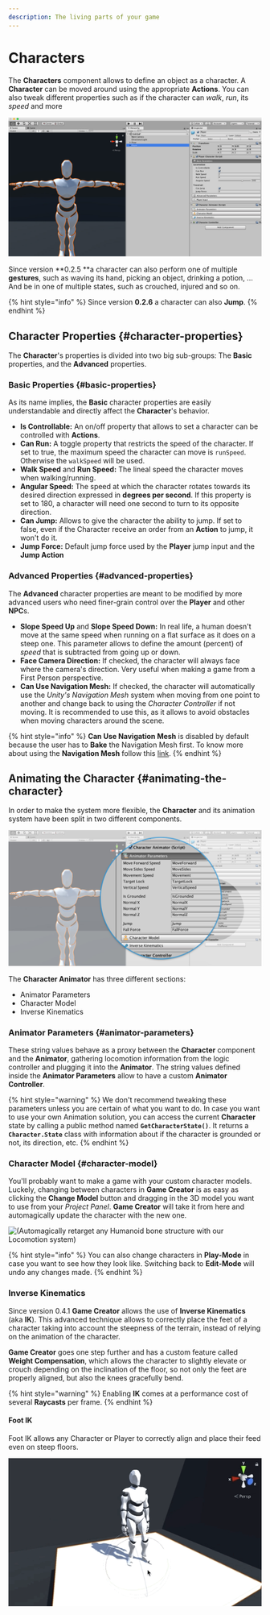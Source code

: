 ```yaml
---
description: The living parts of your game
---
```


# Characters

The **Characters** component allows to define an object as a character. A **Character** can be moved around using the appropriate **Actions**. You can also tweak different properties such as if the character can _walk_, _run_, its _speed_ and more

![](../../../.gitbook/assets/character.jpg)

Since version **0.2.5 **a character can also perform one of multiple **gestures**, such as waving its hand, picking an object, drinking a potion, ... And be in one of multiple states, such as crouched, injured and so on.

{% hint style="info" %}
Since version **0.2.6** a character can also **Jump**.
{% endhint %}

## Character Properties {#character-properties}

The **Character**'s properties is divided into two big sub-groups: The **Basic** properties, and the **Advanced** properties.

### Basic Properties {#basic-properties}

As its name implies, the **Basic** character properties are easily understandable and directly affect the **Character**'s behavior.

* **Is Controllable:** An on/off property that allows to set a character can be controlled with **Actions**.
* **Can Run:** A toggle property that restricts the speed of the character. If set to true, the maximum speed the character can move is `runSpeed`. Otherwise the `walkSpeed` will be used.
* **Walk Speed** and **Run Speed:** The lineal speed the character moves when walking/running.
* **Angular Speed:** The speed at which the character rotates towards its desired direction expressed in **degrees per second**. If this property is set to 180, a character will need one second to turn to its opposite direction.
* **Can Jump:** Allows to give the character the ability to jump. If set to false, even if the Character receive an order from an **Action** to jump, it won't do it.
* **Jump Force:** Default jump force used by the **Player** jump input and the **Jump Action**

### Advanced Properties {#advanced-properties}

The **Advanced** character properties are meant to be modified by more advanced users who need finer-grain control over the **Player** and other **NPC**s.

* **Slope Speed Up** and **Slope Speed Down:** In real life, a human doesn't move at the same speed when running on a flat surface as it does on a steep one. This parameter allows to define the amount \(percent\) of _speed_ that is subtracted from going up or down.
* **Face Camera Direction:** If checked, the character will always face where the camera's direction. Very useful when making a game from a First Person perspective.
* **Can Use Navigation Mesh:** If checked, the character will automatically use the _Unity's Navigation Mesh_ system when moving from one point to another and change back to using the _Character Controller_ if not moving. It is recommended to use this, as it allows to avoid obstacles when moving characters around the scene.

{% hint style="info" %}
**Can Use Navigation Mesh** is disabled by default because the user has to **Bake** the Navigation Mesh first. To know more about using the **Navigation Mesh** follow this [link](https://docs.unity3d.com/Manual/Navigation.html).
{% endhint %}

## Animating the Character {#animating-the-character}

In order to make the system more flexible, the **Character** and its animation system have been split in two different components.

![\(You can customize the Animator parameters if you already have a Character system\)](../../../.gitbook/assets/character-animation.jpg)

The **Character Animator** has three different sections: 

* Animator Parameters
* Character Model
* Inverse Kinematics

### Animator Parameters {#animator-parameters}

These string values behave as a proxy between the **Character** component and the **Animator**, gathering locomotion information from the logic controller and plugging it into the **Animator**. The string values defined inside the **Animator Parameters** allow to have a custom **Animator Controller**.

{% hint style="warning" %}
We don't recommend tweaking these parameters unless you are certain of what you want to do. In case you want to use your own Animation solution, you can access the current **Character** state by calling a public method named **`GetCharacterState()`**. It returns a **`Character.State`** class with information about if the character is grounded or not, its direction, etc.
{% endhint %}

### Character Model {#character-model}

You'll probably want to make a game with your custom character models. Luckely, changing between characters in **Game Creator** is as easy as clicking the **Change Model** button and dragging in the 3D model you want to use from your _Project Panel_. **Game Creator** will take it from here and automagically update the character with the new one.

![\(Automagically retarget any Humanoid bone structure with our Locomotion system\)](../../../.gitbook/assets/character-change-model.gif)

{% hint style="info" %}
You can also change characters in **Play-Mode** in case you want to see how they look like. Switching back to **Edit-Mode** will undo any changes made.
{% endhint %}

### Inverse Kinematics

Since version 0.4.1 **Game Creator** allows the use of **Inverse Kinematics** \(aka **IK**\). This advanced technique allows to correctly place the feet of a character taking into account the steepness of the terrain, instead of relying on the animation of the character.

**Game Creator** goes one step further and has a custom feature called **Weight Compensation**, which allows the character to slightly elevate or crouch depending on the inclination of the floor, so not only the feet are properly aligned, but also the knees gracefully bend.

{% hint style="warning" %}
Enabling **IK** comes at a performance cost of several **Raycasts** per frame. 
{% endhint %}

#### Foot IK

Foot IK allows any Character or Player to correctly align and place their feed even on steep floors.

![\(With just one click your Characters will realistically align their feet and body to the floor\)](../../../.gitbook/assets/character-ik.gif)


